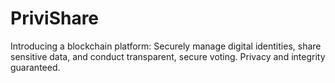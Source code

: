 # PriviShare
Introducing a blockchain platform: Securely manage digital identities, share sensitive data, and conduct transparent, secure voting. Privacy and integrity guaranteed.
